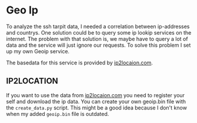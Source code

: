 # Geo Ip
To analyze the ssh tarpit data, I needed a correlation between ip-addresses and countrys. One solution could be to query some ip lookip services on the internet. The problem with that solution is, we maybe have to query a lot of data and the service will just ignore our requests. To solve this problem I set up my own Geoip service.

The basedata for this service is provided by <a href="https://www.ip2location.com/developers/python">ip2locaion.com</a>.

## IP2LOCATION
If you want to use the data from <a href="https://www.ip2location.com/developers/python">ip2locaion.com</a> you need to register your self and download the ip data. You can create your own geoip.bin file with the `create_data.py` script. This might be a good idea because I don't know when my added `geoip.bin` file is outdated.